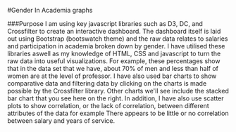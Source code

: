 #Gender In Academia graphs

###Purpose
I am using key javascript libraries such as D3, DC, and Crossfilter to create an interactive dashboard.
The dashboard itself is laid out using Bootstrap (bootswatch theme) and the raw data relates to salaries and participation in academia broken down by gender.
I have utilised these libraries aswell as my knowledge of HTML, CSS and javascript to turn the raw data into useful visualizations.
For example, these percentages show that in the data set that we have, about 70% of men and less than half of women are at the level of professor.
I have also used bar charts to show comparative data and filtering data by clicking on the charts is made possible by the Crossfilter library.
Other charts we'll see include the stacked bar chart that you see here on the right.
In addition, I have also use scatter plots to show correlation, or the lack of correlation, between different attributes of the data for example There appears to be little or no correlation between salary and years of service.